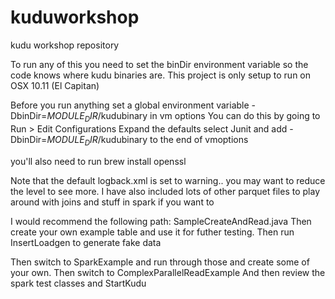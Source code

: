 # kuduworkshop
kudu workshop repository

To run any of this you need to set the binDir environment variable so the code knows where kudu binaries are.
This project is only setup to run on OSX 10.11 (El Capitan)

Before you run anything set a global environment variable -DbinDir=$MODULE_DIR$/kudubinary in vm options
You can do this by going to Run > Edit Configurations
Expand the defaults
select Junit and add -DbinDir=$MODULE_DIR$/kudubinary to the end of vmoptions

you'll also need to run brew install openssl

Note that the default logback.xml is set to warning.. you may want to reduce the level to see more.
I have also included lots of other parquet files to play around with joins and stuff in spark if you want to

I would recommend the following path:
SampleCreateAndRead.java 
Then create your own example table and use it for futher testing.
Then run InsertLoadgen to generate fake data

Then switch to SparkExample and run through those and create some of your own.
Then switch to ComplexParallelReadExample
And then review the spark test classes and StartKudu

